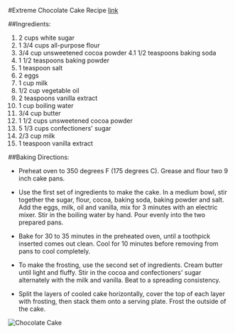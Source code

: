 #Extreme Chocolate Cake Recipe
[link](http://allrecipes.com/recipe/17528/extreme-chocolate-cake/?internalSource=recipe%20hub&referringId=835&referringContentType=recipe%20hub)

##Ingredients:
1. 2 cups white sugar
2. 1 3/4 cups all-purpose flour
3. 3/4 cup unsweetened cocoa powder
4.1 1/2 teaspoons baking soda
5. 1 1/2 teaspoons baking powder
6. 1 teaspoon salt
7. 2 eggs
8. 1 cup milk
9. 1/2 cup vegetable oil
10. 2 teaspoons vanilla extract
11. 1 cup boiling water
12. 3/4 cup butter
13. 1 1/2 cups unsweetened cocoa powder
14. 5 1/3 cups confectioners' sugar
15. 2/3 cup milk
16. 1 teaspoon vanilla extract

##Baking Directions:

+ Preheat oven to 350 degrees F (175 degrees C). Grease and flour two 9 inch cake pans.

+ Use the first set of ingredients to make the cake. In a medium bowl, stir together the sugar, flour, cocoa, baking soda, baking powder and salt. Add the eggs, milk, oil and vanilla, mix for 3 minutes with an electric mixer. Stir in the boiling water by hand. Pour evenly into the two prepared pans.

+ Bake for 30 to 35 minutes in the preheated oven, until a toothpick inserted comes out clean. Cool for 10 minutes before removing from pans to cool completely.

+ To make the frosting, use the second set of ingredients. Cream butter until light and fluffy. Stir in the cocoa and confectioners' sugar alternately with the milk and vanilla. Beat to a spreading consistency.

+ Split the layers of cooled cake horizontally, cover the top of each layer with frosting, then stack them onto a serving plate. Frost the outside of the cake.

![Chocolate Cake](http://images.media-allrecipes.com/userphotos/720x405/693494.jpg)